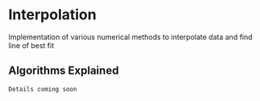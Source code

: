# Interpolation

Implementation of various numerical methods to interpolate data and find line of best fit 

## Algorithms Explained
```
Details coming soon

```

